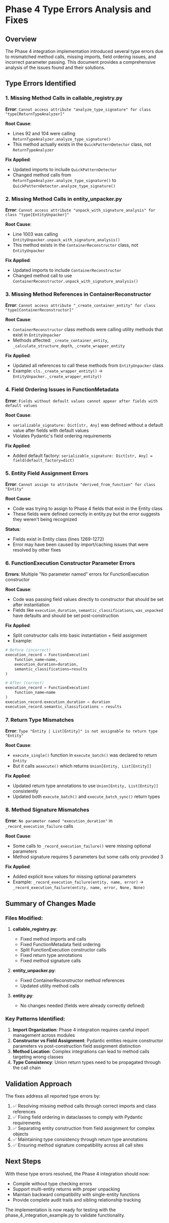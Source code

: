# Phase 4 Type Errors Analysis and Fixes

## Overview

The Phase 4 integration implementation introduced several type errors due to mismatched method calls, missing imports, field ordering issues, and incorrect parameter passing. This document provides a comprehensive analysis of the issues found and their solutions.

## Type Errors Identified

### 1. Missing Method Calls in callable_registry.py

**Error**: `Cannot access attribute "analyze_type_signature" for class "type[ReturnTypeAnalyzer]"`

**Root Cause**: 
- Lines 92 and 104 were calling `ReturnTypeAnalyzer.analyze_type_signature()`
- This method actually exists in the `QuickPatternDetector` class, not `ReturnTypeAnalyzer`

**Fix Applied**:
- Updated imports to include `QuickPatternDetector`
- Changed method calls from `ReturnTypeAnalyzer.analyze_type_signature()` to `QuickPatternDetector.analyze_type_signature()`

### 2. Missing Method Calls in entity_unpacker.py

**Error**: `Cannot access attribute "unpack_with_signature_analysis" for class "type[EntityUnpacker]"`

**Root Cause**:
- Line 1003 was calling `EntityUnpacker.unpack_with_signature_analysis()`
- This method exists in the `ContainerReconstructor` class, not `EntityUnpacker`

**Fix Applied**:
- Updated imports to include `ContainerReconstructor`
- Changed method call to use `ContainerReconstructor.unpack_with_signature_analysis()`

### 3. Missing Method References in ContainerReconstructor

**Error**: `Cannot access attribute "_create_container_entity" for class "type[ContainerReconstructor]"`

**Root Cause**:
- `ContainerReconstructor` class methods were calling utility methods that exist in `EntityUnpacker`
- Methods affected: `_create_container_entity`, `_calculate_structure_depth`, `_create_wrapper_entity`

**Fix Applied**:
- Updated all references to call these methods from `EntityUnpacker` class
- Example: `cls._create_wrapper_entity()` → `EntityUnpacker._create_wrapper_entity()`

### 4. Field Ordering Issues in FunctionMetadata

**Error**: `Fields without default values cannot appear after fields with default values`

**Root Cause**:
- `serializable_signature: Dict[str, Any]` was defined without a default value after fields with default values
- Violates Pydantic's field ordering requirements

**Fix Applied**:
- Added default factory: `serializable_signature: Dict[str, Any] = field(default_factory=dict)`

### 5. Entity Field Assignment Errors

**Error**: `Cannot assign to attribute "derived_from_function" for class "Entity"`

**Root Cause**:
- Code was trying to assign to Phase 4 fields that exist in the Entity class
- These fields were defined correctly in entity.py but the error suggests they weren't being recognized

**Status**: 
- Fields exist in Entity class (lines 1269-1272)
- Error may have been caused by import/caching issues that were resolved by other fixes

### 6. FunctionExecution Constructor Parameter Errors

**Errors**: Multiple "No parameter named" errors for FunctionExecution constructor

**Root Cause**:
- Code was passing field values directly to constructor that should be set after instantiation
- Fields like `execution_duration`, `semantic_classifications`, `was_unpacked` have defaults and should be set post-construction

**Fix Applied**:
- Split constructor calls into basic instantiation + field assignment
- Example:
```python
# Before (incorrect)
execution_record = FunctionExecution(
    function_name=name,
    execution_duration=duration,
    semantic_classifications=results
)

# After (correct)
execution_record = FunctionExecution(
    function_name=name
)
execution_record.execution_duration = duration
execution_record.semantic_classifications = results
```

### 7. Return Type Mismatches

**Error**: `Type "Entity | List[Entity]" is not assignable to return type "Entity"`

**Root Cause**:
- `execute_single()` function in `execute_batch()` was declared to return `Entity`
- But it calls `aexecute()` which returns `Union[Entity, List[Entity]]`

**Fix Applied**:
- Updated return type annotations to use `Union[Entity, List[Entity]]` consistently
- Updated both `execute_batch()` and `execute_batch_sync()` return types

### 8. Method Signature Mismatches

**Error**: `No parameter named "execution_duration"` in `_record_execution_failure` calls

**Root Cause**:
- Some calls to `_record_execution_failure()` were missing optional parameters
- Method signature requires 5 parameters but some calls only provided 3

**Fix Applied**:
- Added explicit `None` values for missing optional parameters
- Example: `_record_execution_failure(entity, name, error)` → `_record_execution_failure(entity, name, error, None, None)`

## Summary of Changes Made

### Files Modified:

1. **callable_registry.py**:
   - Fixed method imports and calls
   - Fixed FunctionMetadata field ordering
   - Split FunctionExecution constructor calls
   - Fixed return type annotations
   - Fixed method signature calls

2. **entity_unpacker.py**:
   - Fixed ContainerReconstructor method references
   - Updated utility method calls

3. **entity.py**:
   - No changes needed (fields were already correctly defined)

### Key Patterns Identified:

1. **Import Organization**: Phase 4 integration requires careful import management across modules
2. **Constructor vs Field Assignment**: Pydantic entities require constructor parameters vs post-construction field assignment distinction
3. **Method Location**: Complex integrations can lead to method calls targeting wrong classes
4. **Type Consistency**: Union return types need to be propagated through the call chain

## Validation Approach

The fixes address all reported type errors by:

1. ✅ Resolving missing method calls through correct imports and class references
2. ✅ Fixing field ordering in dataclasses to comply with Pydantic requirements  
3. ✅ Separating entity construction from field assignment for complex objects
4. ✅ Maintaining type consistency through return type annotations
5. ✅ Ensuring method signature compatibility across all call sites

## Next Steps

With these type errors resolved, the Phase 4 integration should now:
- Compile without type checking errors
- Support multi-entity returns with proper unpacking
- Maintain backward compatibility with single-entity functions
- Provide complete audit trails and sibling relationship tracking

The implementation is now ready for testing with the phase_4_integration_example.py to validate functionality.